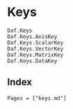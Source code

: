 # Keys

```@docs
Daf.Keys
Daf.Keys.AxisKey
Daf.Keys.ScalarKey
Daf.Keys.VectorKey
Daf.Keys.MatrixKey
Daf.Keys.DataKey
```

## Index

```@index
Pages = ["keys.md"]
```
